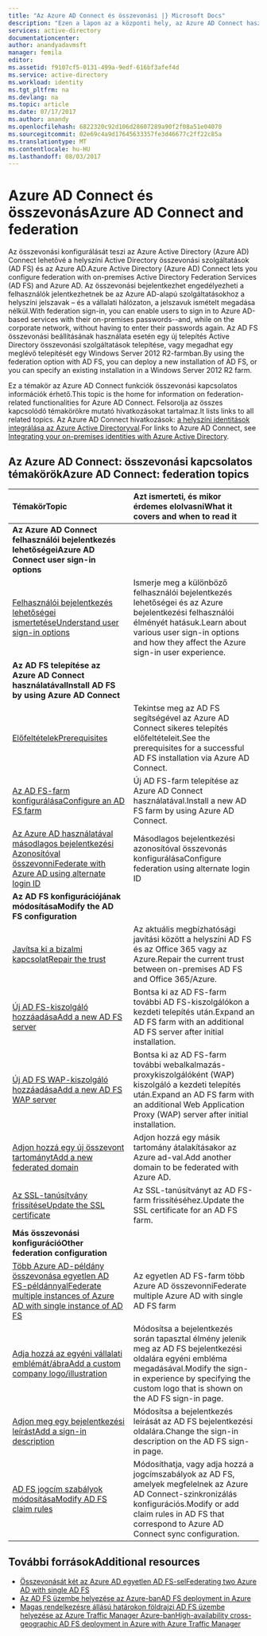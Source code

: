 ```yaml
---
title: "Az Azure AD Connect és összevonási |} Microsoft Docs"
description: "Ezen a lapon az a központi hely, az Azure AD Connect használó AD FS-műveletek összes dokumentációját."
services: active-directory
documentationcenter: 
author: anandyadavmsft
manager: femila
editor: 
ms.assetid: f9107cf5-0131-499a-9edf-616bf3afef4d
ms.service: active-directory
ms.workload: identity
ms.tgt_pltfrm: na
ms.devlang: na
ms.topic: article
ms.date: 07/17/2017
ms.author: anandy
ms.openlocfilehash: 6822320c92d106d28607289a90f2f08a51e04070
ms.sourcegitcommit: 02e69c4a9d17645633357fe3d46677c2ff22c85a
ms.translationtype: MT
ms.contentlocale: hu-HU
ms.lasthandoff: 08/03/2017
---
```

# <a name="azure-ad-connect-and-federation"></a><span data-ttu-id="a8bb0-103">Azure AD Connect és összevonás</span><span class="sxs-lookup"><span data-stu-id="a8bb0-103">Azure AD Connect and federation</span></span>
<span data-ttu-id="a8bb0-104">Az összevonási konfigurálását teszi az Azure Active Directory (Azure AD) Connect lehetővé a helyszíni Active Directory összevonási szolgáltatások (AD FS) és az Azure AD.</span><span class="sxs-lookup"><span data-stu-id="a8bb0-104">Azure Active Directory (Azure AD) Connect lets you configure federation with on-premises Active Directory Federation Services (AD FS) and Azure AD.</span></span> <span data-ttu-id="a8bb0-105">Az összevonási bejelentkezhet engedélyezheti a felhasználók jelentkezhetnek be az Azure AD-alapú szolgáltatásokhoz a helyszíni jelszavak – és a vállalati hálózaton, a jelszavuk ismételt megadása nélkül.</span><span class="sxs-lookup"><span data-stu-id="a8bb0-105">With federation sign-in, you can enable users to sign in to Azure AD-based services with their on-premises passwords--and, while on the corporate network, without having to enter their passwords again.</span></span> <span data-ttu-id="a8bb0-106">Az AD FS összevonási beállításának használata esetén egy új telepítés Active Directory összevonási szolgáltatások telepítése, vagy megadhat egy meglévő telepítését egy Windows Server 2012 R2-farmban.</span><span class="sxs-lookup"><span data-stu-id="a8bb0-106">By using the federation option with AD FS, you can deploy a new installation of AD FS, or you can specify an existing installation in a Windows Server 2012 R2 farm.</span></span>

<span data-ttu-id="a8bb0-107">Ez a témakör az Azure AD Connect funkciók összevonási kapcsolatos információk érhető.</span><span class="sxs-lookup"><span data-stu-id="a8bb0-107">This topic is the home for information on federation-related functionalities for Azure AD Connect.</span></span> <span data-ttu-id="a8bb0-108">Felsorolja az összes kapcsolódó témakörökre mutató hivatkozásokat tartalmaz.</span><span class="sxs-lookup"><span data-stu-id="a8bb0-108">It lists links to all related topics.</span></span> <span data-ttu-id="a8bb0-109">Az Azure AD Connect hivatkozások: [a helyszíni identitások integrálása az Azure Active Directoryval](active-directory-aadconnect.md).</span><span class="sxs-lookup"><span data-stu-id="a8bb0-109">For links to Azure AD Connect, see [Integrating your on-premises identities with Azure Active Directory](active-directory-aadconnect.md).</span></span>

## <a name="azure-ad-connect-federation-topics"></a><span data-ttu-id="a8bb0-110">Az Azure AD Connect: összevonási kapcsolatos témakörök</span><span class="sxs-lookup"><span data-stu-id="a8bb0-110">Azure AD Connect: federation topics</span></span>
| <span data-ttu-id="a8bb0-111">Témakör</span><span class="sxs-lookup"><span data-stu-id="a8bb0-111">Topic</span></span> | <span data-ttu-id="a8bb0-112">Azt ismerteti, és mikor érdemes elolvasni</span><span class="sxs-lookup"><span data-stu-id="a8bb0-112">What it covers and when to read it</span></span> |
|:--- |:--- |
| <span data-ttu-id="a8bb0-113">**Az Azure AD Connect felhasználói bejelentkezés lehetőségei**</span><span class="sxs-lookup"><span data-stu-id="a8bb0-113">**Azure AD Connect user sign-in options**</span></span> | |
| [<span data-ttu-id="a8bb0-114">Felhasználói bejelentkezés lehetőségei ismertetése</span><span class="sxs-lookup"><span data-stu-id="a8bb0-114">Understand user sign-in options</span></span>](active-directory-aadconnect-user-signin.md) |<span data-ttu-id="a8bb0-115">Ismerje meg a különböző felhasználói bejelentkezés lehetőségei és az Azure bejelentkezési felhasználói élményét hatásuk.</span><span class="sxs-lookup"><span data-stu-id="a8bb0-115">Learn about various user sign-in options and how they affect the Azure sign-in user experience.</span></span> |
| <span data-ttu-id="a8bb0-116">**Az AD FS telepítése az Azure AD Connect használatával**</span><span class="sxs-lookup"><span data-stu-id="a8bb0-116">**Install AD FS by using Azure AD Connect**</span></span> | |
| [<span data-ttu-id="a8bb0-117">Előfeltételek</span><span class="sxs-lookup"><span data-stu-id="a8bb0-117">Prerequisites</span></span>](active-directory-aadconnect-get-started-custom.md#ad-fs-configuration-pre-requisites) |<span data-ttu-id="a8bb0-118">Tekintse meg az AD FS segítségével az Azure AD Connect sikeres telepítés előfeltételeit.</span><span class="sxs-lookup"><span data-stu-id="a8bb0-118">See the prerequisites for a successful AD FS installation via Azure AD Connect.</span></span> |
| [<span data-ttu-id="a8bb0-119">Az AD FS-farm konfigurálása</span><span class="sxs-lookup"><span data-stu-id="a8bb0-119">Configure an AD FS farm</span></span>](active-directory-aadconnect-get-started-custom.md#configuring-federation-with-ad-fs) |<span data-ttu-id="a8bb0-120">Új AD FS-farm telepítése az Azure AD Connect használatával.</span><span class="sxs-lookup"><span data-stu-id="a8bb0-120">Install a new AD FS farm by using Azure AD Connect.</span></span> |
| [<span data-ttu-id="a8bb0-121">Az Azure AD használatával másodlagos bejelentkezési Azonosítóval összevonni</span><span class="sxs-lookup"><span data-stu-id="a8bb0-121">Federate with Azure AD using alternate login ID </span></span>](active-directory-aadconnect-federation-management.md#alternateid) | <span data-ttu-id="a8bb0-122">Másodlagos bejelentkezési azonosítóval összevonás konfigurálása</span><span class="sxs-lookup"><span data-stu-id="a8bb0-122">Configure federation using alternate login ID</span></span>  |
| <span data-ttu-id="a8bb0-123">**Az AD FS konfigurációjának módosítása**</span><span class="sxs-lookup"><span data-stu-id="a8bb0-123">**Modify the AD FS configuration**</span></span> | |
| [<span data-ttu-id="a8bb0-124">Javítsa ki a bizalmi kapcsolat</span><span class="sxs-lookup"><span data-stu-id="a8bb0-124">Repair the trust</span></span>](active-directory-aadconnect-federation-management.md#repairthetrust) |<span data-ttu-id="a8bb0-125">Az aktuális megbízhatósági javítási között a helyszíni AD FS és az Office 365 vagy az Azure.</span><span class="sxs-lookup"><span data-stu-id="a8bb0-125">Repair the current trust between on-premises AD FS and Office 365/Azure.</span></span> |
| [<span data-ttu-id="a8bb0-126">Új AD FS-kiszolgáló hozzáadása</span><span class="sxs-lookup"><span data-stu-id="a8bb0-126">Add a new AD FS server</span></span>](active-directory-aadconnect-federation-management.md#addadfsserver) |<span data-ttu-id="a8bb0-127">Bontsa ki az AD FS-farm további AD FS-kiszolgálókon a kezdeti telepítés után.</span><span class="sxs-lookup"><span data-stu-id="a8bb0-127">Expand an AD FS farm with an additional AD FS server after initial installation.</span></span> |
| [<span data-ttu-id="a8bb0-128">Új AD FS WAP-kiszolgáló hozzáadása</span><span class="sxs-lookup"><span data-stu-id="a8bb0-128">Add a new AD FS WAP server</span></span>](active-directory-aadconnect-federation-management.md#addwapserver) |<span data-ttu-id="a8bb0-129">Bontsa ki az AD FS-farm további webalkalmazás-proxykiszolgálóként (WAP) kiszolgáló a kezdeti telepítés után.</span><span class="sxs-lookup"><span data-stu-id="a8bb0-129">Expand an AD FS farm with an additional Web Application Proxy (WAP) server after initial installation.</span></span> |
| [<span data-ttu-id="a8bb0-130">Adjon hozzá egy új összevont tartományt</span><span class="sxs-lookup"><span data-stu-id="a8bb0-130">Add a new federated domain</span></span>](active-directory-aadconnect-federation-management.md#addfeddomain) |<span data-ttu-id="a8bb0-131">Adjon hozzá egy másik tartomány átalakításakor az Azure ad-val.</span><span class="sxs-lookup"><span data-stu-id="a8bb0-131">Add another domain to be federated with Azure AD.</span></span> |
| [<span data-ttu-id="a8bb0-132">Az SSL-tanúsítvány frissítése</span><span class="sxs-lookup"><span data-stu-id="a8bb0-132">Update the SSL certificate</span></span>](active-directory-aadconnectfed-ssl-update.md)| <span data-ttu-id="a8bb0-133">Az SSL-tanúsítványt az AD FS-farm frissítéséhez.</span><span class="sxs-lookup"><span data-stu-id="a8bb0-133">Update the SSL certificate for an AD FS farm.</span></span> |
| <span data-ttu-id="a8bb0-134">**Más összevonási konfiguráció**</span><span class="sxs-lookup"><span data-stu-id="a8bb0-134">**Other federation configuration**</span></span> | |
| [<span data-ttu-id="a8bb0-135">Több Azure AD-példány összevonása egyetlen AD FS-példánnyal</span><span class="sxs-lookup"><span data-stu-id="a8bb0-135">Federate multiple instances of Azure AD with single instance of AD FS</span></span>](active-directory-aadconnectfed-single-adfs-multitenant-federation.md) | <span data-ttu-id="a8bb0-136">Az egyetlen AD FS-farm több Azure AD összevonni</span><span class="sxs-lookup"><span data-stu-id="a8bb0-136">Federate multiple Azure AD with single AD FS farm</span></span>| 
| [<span data-ttu-id="a8bb0-137">Adja hozzá az egyéni vállalati emblémát/ábra</span><span class="sxs-lookup"><span data-stu-id="a8bb0-137">Add a custom company logo/illustration</span></span>](active-directory-aadconnect-federation-management.md#customlogo) |<span data-ttu-id="a8bb0-138">Módosítsa a bejelentkezés során tapasztal élmény jelenik meg az AD FS bejelentkezési oldalára egyéni embléma megadásával.</span><span class="sxs-lookup"><span data-stu-id="a8bb0-138">Modify the sign-in experience by specifying the custom logo that is shown on the AD FS sign-in page.</span></span> |
| [<span data-ttu-id="a8bb0-139">Adjon meg egy bejelentkezési leírást</span><span class="sxs-lookup"><span data-stu-id="a8bb0-139">Add a sign-in description</span></span>](active-directory-aadconnect-federation-management.md#addsignindescription) |<span data-ttu-id="a8bb0-140">Módosítsa a bejelentkezés leírását az AD FS bejelentkezési oldalára.</span><span class="sxs-lookup"><span data-stu-id="a8bb0-140">Change the sign-in description on the AD FS sign-in page.</span></span> |
| [<span data-ttu-id="a8bb0-141">AD FS jogcím szabályok módosítása</span><span class="sxs-lookup"><span data-stu-id="a8bb0-141">Modify AD FS claim rules</span></span>](active-directory-aadconnect-federation-management.md#modclaims) |<span data-ttu-id="a8bb0-142">Módosíthatja, vagy adja hozzá a jogcímszabályok az AD FS, amelyek megfelelnek az Azure AD Connect-szinkronizálás konfigurációs.</span><span class="sxs-lookup"><span data-stu-id="a8bb0-142">Modify or add claim rules in AD FS that correspond to Azure AD Connect sync configuration.</span></span> |


## <a name="additional-resources"></a><span data-ttu-id="a8bb0-143">További források</span><span class="sxs-lookup"><span data-stu-id="a8bb0-143">Additional resources</span></span>
* [<span data-ttu-id="a8bb0-144">Összevonását két az Azure AD egyetlen AD FS-sel</span><span class="sxs-lookup"><span data-stu-id="a8bb0-144">Federating two Azure AD with single AD FS</span></span>](active-directory-aadconnectfed-single-adfs-multitenant-federation.md)
* [<span data-ttu-id="a8bb0-145">Az AD FS üzembe helyezése az Azure-ban</span><span class="sxs-lookup"><span data-stu-id="a8bb0-145">AD FS deployment in Azure</span></span>](active-directory-aadconnect-azure-adfs.md)
* [<span data-ttu-id="a8bb0-146">Magas rendelkezésre állású határokon földrajzi AD FS üzembe helyezése az Azure Traffic Manager Azure-ban</span><span class="sxs-lookup"><span data-stu-id="a8bb0-146">High-availability cross-geographic AD FS deployment in Azure with Azure Traffic Manager</span></span>](../active-directory-adfs-in-azure-with-azure-traffic-manager.md)
